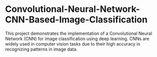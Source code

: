 # Convolutional-Neural-Network-CNN-Based-Image-Classification
This project demonstrates the implementation of a Convolutional Neural Network (CNN) for image classification using deep learning. CNNs are widely used in computer vision tasks due to their high accuracy in recognizing patterns in image data.
